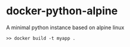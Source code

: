 # docker-python-alpine
A minimal python instance based on alpine linux

```
>> docker build -t myapp .
```
